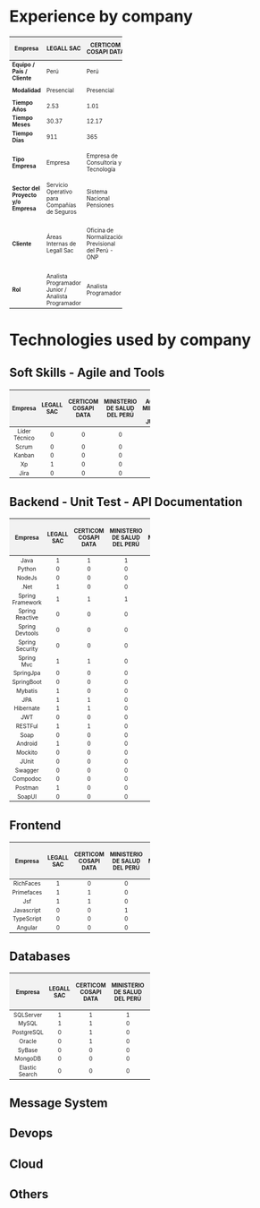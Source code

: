 # Experience by company

<table style="width: 40%; font-size: 10px; border-collapse: collapse;">
  <thead>
    <tr style="background-color: #f2f2f2;">
      <th>Empresa</th>
      <th>LEGALL SAC</th>
      <th>CERTICOM COSAPI DATA</th>
      <th>MINISTERIO DE SALUD DEL PERÚ</th>
      <th>BID / ACCEDE / MINISTERIO DE JUSTICIA</th>
      <th>INDRA</th>
      <th>NEXOS SOFTWARE</th>
      <th>IMAGEMAKER</th>
      <th>CONEXIA</th>
      <th>BNP CARDIF COLOMBIA</th>
      <th>Total</th>
    </tr>
  </thead>
  <tbody>
    <tr>
      <td><b>Equipo / País / Cliente</b></td>
      <td>Perú</td>
      <td>Perú</td>
      <td>Perú</td>
      <td>Perú</td>
      <td>Perú - Colombia</td>
      <td>Colombia - Mexico</td>
      <td>Chile</td>
      <td>Colombia - Argentina</td>
      <td>Colombia - Brasil - Mexico - Chile</td>
      <td>x</td>
    </tr>
    <tr>
      <td><b>Modalidad</b></td>
      <td>Presencial</td>
      <td>Presencial</td>
      <td>Presencial</td>
      <td>Presencial</td>
      <td>Presencial - Remoto</td>
      <td>Presencial - Remoto</td>
      <td>Remoto</td>
      <td>Remoto</td>
      <td>Remoto</td>
      <td>x</td>
    </tr>
    <tr>
      <td><b>Tiempo Años</b></td>
      <td>2.53</td>
      <td>1.01</td>
      <td>0.32</td>
      <td>0.68</td>
      <td>1.05</td>
      <td>0.54</td>
      <td>0.51</td>
      <td>0.40</td>
      <td>1.72</td>
      <td>8.77</td>
    </tr>
    <tr>
      <td><b>Tiempo Meses</b></td>
      <td>30.37</td>
      <td>12.17</td>
      <td>3.80</td>
      <td>8.17</td>
      <td>12.63</td>
      <td>6.53</td>
      <td>6.13</td>
      <td>4.83</td>
      <td>20.63</td>
      <td>105.27</td>
    </tr>
    <tr>
      <td><b>Tiempo Días</b></td>
      <td>911</td>
      <td>365</td>
      <td>114</td>
      <td>245</td>
      <td>379</td>
      <td>196</td>
      <td>184</td>
      <td>145</td>
      <td>619</td>
      <td>3158</td>
    </tr>
    <tr>
      <td><b>Tipo Empresa</b></td>
      <td>Empresa</td>
      <td>Empresa de Consultoría y Tecnología</td>
      <td>Ministerio</td>
      <td>Organización Financiera / Unidad Ejecutora / Ministerio</td>
      <td>Empresa Global de Consultoría y Tecnología</td>
      <td>Software Factory</td>
      <td>Consultora de Tecnología</td>
      <td>Compañía de Software</td>
      <td>Compañía de Seguros</td>
      <td>x</td>
    </tr>
    <tr>
      <td><b>Sector del Proyecto y/o Empresa</b></td>
      <td>Servicio Operativo para Compañías de Seguros</td>
      <td>Sistema Nacional Pensiones</td>
      <td>Sector Salud</td>
      <td>Sector Justicia</td>
      <td>Sector Energético</td>
      <td>Sector Telecomunicaciones</td>
      <td>Sector Financiero</td>
      <td>Sector Salud</td>
      <td>Sector Bancario Financiero</td>
      <td>x</td>
    </tr>
    <tr>
      <td><b>Cliente</b></td>
      <td>Áreas Internas de Legall Sac</td>
      <td>Oficina de Normalización Previsional del Perú - ONP</td>
      <td>Ministerio de Salud del Perú</td>
      <td>Banco Interamericano de Desarrollo / Unidad Ejecutora del Ministerio de Justicia del Perú</td>
      <td>Enel Perú y Enel Colombia</td>
      <td>Claro Colombia</td>
      <td>Banco Santander Chile</td>
      <td>CONEXIA</td>
      <td>Áreas Internas de BNP CARDIF en diferentes países</td>
      <td>x</td>
    </tr>
    <tr>
      <td><b>Rol</b></td>
      <td>Analista Programador Junior / Analista Programador</td>
      <td>Analista Programador</td>
      <td>Consultor Desarrollo de Software</td>
      <td>Consultor Desarrollo Software</td>
      <td>Analista Programador</td>
      <td>Analista de Desarrollo</td>
      <td>Software Developer</td>
      <td>Java Developer Senior Advanced</td>
      <td>Java Desenvolvedor Senior III</td>
      <td>x</td>
    </tr>
  </tbody>
</table>


# Technologies used by company

## Soft Skills - Agile and Tools
<table style="width: 50%; font-size: 10px; border-collapse: collapse; text-align: center;">
  <thead>
    <tr style="background-color: #f2f2f2;">
      <th>Empresa</th>
      <th>LEGALL SAC</th>
      <th>CERTICOM COSAPI DATA</th>
      <th>MINISTERIO DE SALUD DEL PERÚ</th>
      <th>BID / ACCEDE / MINISTERIO DE JUSTICIA</th>
      <th>INDRA</th>
      <th>NEXOS SOFTWARE</th>
      <th>IMAGEMAKER</th>
      <th>CONEXIA</th>
      <th>BNP CARDIF COLOMBIA</th>
      <th>Total</th>
    </tr>
  </thead>
  <tbody>
    <tr>
      <td>Líder Técnico</td>
      <td>0</td>
      <td>0</td>
      <td>0</td>
      <td>0</td>
      <td>1</td>
      <td>1</td>
      <td>0</td>
      <td>0</td>
      <td>0</td>
      <td>2</td>
    </tr>
    <tr>
      <td>Scrum</td>
      <td>0</td>
      <td>0</td>
      <td>0</td>
      <td>0</td>
      <td>1</td>
      <td>1</td>
      <td>1</td>
      <td>0</td>
      <td>1</td>
      <td>4</td>
    </tr>
    <tr>
      <td>Kanban</td>
      <td>0</td>
      <td>0</td>
      <td>0</td>
      <td>0</td>
      <td>1</td>
      <td>0</td>
      <td>0</td>
      <td>0</td>
      <td>0</td>
      <td>1</td>
    </tr>
    <tr>
      <td>Xp</td>
      <td>1</td>
      <td>0</td>
      <td>0</td>
      <td>0</td>
      <td>0</td>
      <td>0</td>
      <td>0</td>
      <td>0</td>
      <td>0</td>
      <td>1</td>
    </tr>
    <tr>
      <td>Jira</td>
      <td>0</td>
      <td>0</td>
      <td>0</td>
      <td>0</td>
      <td>0</td>
      <td>0</td>
      <td>1</td>
      <td>1</td>
      <td>1</td>
      <td>3</td>
    </tr>
  </tbody>
</table>

## Backend - Unit Test - API Documentation
<table style="width: 50%; font-size: 10px; border-collapse: collapse; text-align: center;">
  <thead>
    <tr style="background-color: #f2f2f2;">
      <th>Empresa</th>
      <th>LEGALL SAC</th>
      <th>CERTICOM COSAPI DATA</th>
      <th>MINISTERIO DE SALUD DEL PERÚ</th>
      <th>BID / ACCEDE / MINISTERIO DE JUSTICIA</th>
      <th>INDRA</th>
      <th>NEXOS SOFTWARE</th>
      <th>IMAGEMAKER</th>
      <th>CONEXIA</th>
      <th>BNP CARDIF COLOMBIA</th>
      <th>Total</th>
    </tr>
  </thead>
  <tbody>
    <tr>
      <td>Java</td>
      <td>1</td>
      <td>1</td>
      <td>1</td>
      <td>1</td>
      <td>1</td>
      <td>1</td>
      <td>1</td>
      <td>1</td>
      <td>1</td>
      <td>9</td>
    </tr>
    <tr>
      <td>Python</td>
      <td>0</td>
      <td>0</td>
      <td>0</td>
      <td>0</td>
      <td>0</td>
      <td>1</td>
      <td>0</td>
      <td>0</td>
      <td>1</td>
      <td>2</td>
    </tr>
    <tr>
      <td>NodeJs</td>
      <td>0</td>
      <td>0</td>
      <td>0</td>
      <td>0</td>
      <td>0</td>
      <td>1</td>
      <td>0</td>
      <td>0</td>
      <td>0</td>
      <td>1</td>
    </tr>
    <tr>
      <td>.Net</td>
      <td>1</td>
      <td>0</td>
      <td>0</td>
      <td>0</td>
      <td>0</td>
      <td>0</td>
      <td>0</td>
      <td>0</td>
      <td>0</td>
      <td>1</td>
    </tr>
    <tr>
      <td>Spring Framework</td>
      <td>1</td>
      <td>1</td>
      <td>1</td>
      <td>1</td>
      <td>1</td>
      <td>1</td>
      <td>1</td>
      <td>0</td>
      <td>1</td>
      <td>8</td>
    </tr>
    <tr>
      <td>Spring Reactive</td>
      <td>0</td>
      <td>0</td>
      <td>0</td>
      <td>0</td>
      <td>0</td>
      <td>0</td>
      <td>0</td>
      <td>1</td>
      <td>0</td>
      <td>1</td>
    </tr>
    <tr>
      <td>Spring Devtools</td>
      <td>0</td>
      <td>0</td>
      <td>0</td>
      <td>0</td>
      <td>0</td>
      <td>0</td>
      <td>0</td>
      <td>1</td>
      <td>0</td>
      <td>1</td>
    </tr>
    <tr>
      <td>Spring Security</td>
      <td>0</td>
      <td>0</td>
      <td>0</td>
      <td>1</td>
      <td>0</td>
      <td>0</td>
      <td>0</td>
      <td>1</td>
      <td>0</td>
      <td>2</td>
    </tr>
    <tr>
      <td>Spring Mvc</td>
      <td>1</td>
      <td>1</td>
      <td>0</td>
      <td>0</td>
      <td>1</td>
      <td>0</td>
      <td>0</td>
      <td>0</td>
      <td>0</td>
      <td>3</td>
    </tr>
    <tr>
      <td>SpringJpa</td>
      <td>0</td>
      <td>0</td>
      <td>0</td>
      <td>0</td>
      <td>0</td>
      <td>1</td>
      <td>0</td>
      <td>0</td>
      <td>0</td>
      <td>1</td>
    </tr>
    <tr>
      <td>SpringBoot</td>
      <td>0</td>
      <td>0</td>
      <td>0</td>
      <td>0</td>
      <td>1</td>
      <td>1</td>
      <td>1</td>
      <td>1</td>
      <td>1</td>
      <td>5</td>
    </tr>
    <tr>
      <td>Mybatis</td>
      <td>1</td>
      <td>0</td>
      <td>0</td>
      <td>0</td>
      <td>0</td>
      <td>0</td>
      <td>0</td>
      <td>0</td>
      <td>0</td>
      <td>1</td>
    </tr>
    <tr>
      <td>JPA</td>
      <td>1</td>
      <td>1</td>
      <td>0</td>
      <td>1</td>
      <td>1</td>
      <td>0</td>
      <td>0</td>
      <td>1</td>
      <td>0</td>
      <td>5</td>
    </tr>
    <tr>
      <td>Hibernate</td>
      <td>1</td>
      <td>1</td>
      <td>0</td>
      <td>1</td>
      <td>1</td>
      <td>0</td>
      <td>0</td>
      <td>0</td>
      <td>0</td>
      <td>4</td>
    </tr>
    <tr>
      <td>JWT</td>
      <td>0</td>
      <td>0</td>
      <td>0</td>
      <td>1</td>
      <td>1</td>
      <td>0</td>
      <td>0</td>
      <td>1</td>
      <td>0</td>
      <td>3</td>
    </tr>
    <tr>
      <td>RESTFul</td>
      <td>1</td>
      <td>1</td>
      <td>0</td>
      <td>1</td>
      <td>0</td>
      <td>0</td>
      <td>1</td>
      <td>0</td>
      <td>0</td>
      <td>4</td>
    </tr>
    <tr>
      <td>Soap</td>
      <td>0</td>
      <td>0</td>
      <td>0</td>
      <td>0</td>
      <td>0</td>
      <td>0</td>
      <td>1</td>
      <td>0</td>
      <td>0</td>
      <td>1</td>
    </tr>
    <tr>
      <td>Android</td>
      <td>1</td>
      <td>0</td>
      <td>0</td>
      <td>0</td>
      <td>0</td>
      <td>0</td>
      <td>0</td>
      <td>0</td>
      <td>0</td>
      <td>1</td>
    </tr>
    <tr>
      <td>Mockito</td>
      <td>0</td>
      <td>0</td>
      <td>0</td>
      <td>0</td>
      <td>0</td>
      <td>0</td>
      <td>1</td>
      <td>1</td>
      <td>2</td>
    </tr>
    <tr>
      <td>JUnit</td>
      <td>0</td>
      <td>0</td>
      <td>0</td>
      <td>0</td>
      <td>0</td>
      <td>0</td>
      <td>1</td>
      <td>1</td>
      <td>2</td>
    </tr>
    <tr>
      <td>Swagger</td>
      <td>0</td>
      <td>0</td>
      <td>0</td>
      <td>0</td>
      <td>0</td>
      <td>1</td>
      <td>1</td>
      <td>0</td>
      <td>3</td>
    </tr>
    <tr>
      <td>Compodoc</td>
      <td>0</td>
      <td>0</td>
      <td>0</td>
      <td>0</td>
      <td>0</td>
      <td>1</td>
      <td>0</td>
      <td>0</td>
      <td>1</td>
    </tr>
    <tr>
      <td>Postman</td>
      <td>1</td>
      <td>0</td>
      <td>0</td>
      <td>1</td>
      <td>0</td>
      <td>1</td>
      <td>1</td>
      <td>0</td>
      <td>1</td>
      <td>5</td>
    </tr>
    <tr>
      <td>SoapUI</td>
      <td>0</td>
      <td>0</td>
      <td>0</td>
      <td>0</td>
      <td>0</td>
      <td>1</td>
      <td>1</td>
      <td>0</td>
      <td>2</td>
    </tr>
  </tbody>
</table>


## Frontend
<table style="width: 50%; font-size: 10px; border-collapse: collapse; text-align: center;">
  <thead>
    <tr style="background-color: #f2f2f2;">
      <th>Empresa</th>
      <th>LEGALL SAC</th>
      <th>CERTICOM COSAPI DATA</th>
      <th>MINISTERIO DE SALUD DEL PERÚ</th>
      <th>BID / ACCEDE / MINISTERIO DE JUSTICIA</th>
      <th>INDRA</th>
      <th>NEXOS SOFTWARE</th>
      <th>IMAGEMAKER</th>
      <th>CONEXIA</th>
      <th>BNP CARDIF COLOMBIA</th>
      <th>Total</th>
    </tr>
  </thead>
  <tbody>
    <tr>
      <td>RichFaces</td>
      <td>1</td>
      <td>0</td>
      <td>0</td>
      <td>0</td>
      <td>0</td>
      <td>0</td>
      <td>0</td>
      <td>0</td>
      <td>0</td>
      <td>1</td>
    </tr>
    <tr>
      <td>Primefaces</td>
      <td>1</td>
      <td>1</td>
      <td>0</td>
      <td>1</td>
      <td>1</td>
      <td>0</td>
      <td>0</td>
      <td>0</td>
      <td>0</td>
      <td>4</td>
    </tr>
    <tr>
      <td>Jsf</td>
      <td>1</td>
      <td>1</td>
      <td>0</td>
      <td>1</td>
      <td>1</td>
      <td>0</td>
      <td>0</td>
      <td>0</td>
      <td>0</td>
      <td>4</td>
    </tr>
    <tr>
      <td>Javascript</td>
      <td>0</td>
      <td>0</td>
      <td>1</td>
      <td>1</td>
      <td>1</td>
      <td>0</td>
      <td>0</td>
      <td>0</td>
      <td>0</td>
      <td>3</td>
    </tr>
    <tr>
      <td>TypeScript</td>
      <td>0</td>
      <td>0</td>
      <td>0</td>
      <td>0</td>
      <td>0</td>
      <td>1</td>
      <td>0</td>
      <td>0</td>
      <td>0</td>
      <td>1</td>
    </tr>
    <tr>
      <td>Angular</td>
      <td>0</td>
      <td>0</td>
      <td>0</td>
      <td>1</td>
      <td>1</td>
      <td>0</td>
      <td>0</td>
      <td>0</td>
      <td>1</td>
      <td>3</td>      
    </tr>
  </tbody>
</table>

## Databases 
<table style="width: 50%; font-size: 10px; border-collapse: collapse; text-align: center;">
  <thead>
    <tr style="background-color: #f2f2f2;">
      <th>Empresa</th>
      <th>LEGALL SAC</th>
      <th>CERTICOM COSAPI DATA</th>
      <th>MINISTERIO DE SALUD DEL PERÚ</th>
      <th>BID / ACCEDE / MINISTERIO DE JUSTICIA</th>
      <th>INDRA</th>
      <th>NEXOS SOFTWARE</th>
      <th>IMAGEMAKER</th>
      <th>CONEXIA</th>
      <th>BNP CARDIF COLOMBIA</th>
      <th>Total</th>
    </tr>
  </thead>
  <tbody>
    <tr>
      <td>SQLServer</td>
      <td>1</td>
      <td>1</td>
      <td>1</td>
      <td>0</td>
      <td>0</td>
      <td>0</td>
      <td>0</td>
      <td>0</td>
      <td>3</td>
    </tr>
    <tr>
      <td>MySQL</td>
      <td>1</td>
      <td>1</td>
      <td>0</td>
      <td>1</td>
      <td>0</td>
      <td>0</td>
      <td>1</td>
      <td>0</td>
      <td>4</td>
    </tr>
    <tr>
      <td>PostgreSQL</td>
      <td>0</td>
      <td>1</td>
      <td>0</td>
      <td>1</td>
      <td>1</td>
      <td>0</td>
      <td>0</td>
      <td>0</td>
      <td>3</td>
    </tr>
    <tr>
      <td>Oracle</td>
      <td>0</td>
      <td>1</td>
      <td>0</td>
      <td>0</td>
      <td>1</td>
      <td>0</td>
      <td>1</td>
      <td>0</td>
      <td>4</td>
    </tr>
    <tr>
      <td>SyBase</td>
      <td>0</td>
      <td>0</td>
      <td>0</td>
      <td>1</td>
      <td>0</td>
      <td>0</td>
      <td>0</td>
      <td>0</td>
      <td>1</td>
    </tr>
    <tr>
      <td>MongoDB</td>
      <td>0</td>
      <td>0</td>
      <td>0</td>
      <td>0</td>
      <td>0</td>
      <td>1</td>
      <td>0</td>
      <td>0</td>
      <td>1</td>
    </tr>
    <tr>
      <td>Elastic Search</td>
      <td>0</td>
      <td>0</td>
      <td>0</td>
      <td>0</td>
      <td>0</td>
      <td>1</td>
      <td>0</td>
      <td>0</td>
      <td>1</td>
    </tr>
  </tbody>
</table>

## Message System

## Devops

## Cloud

## Others



